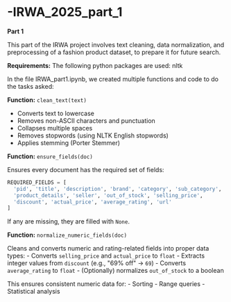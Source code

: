 # -IRWA_2025_part_1

**Part 1**

This part of the IRWA project involves text cleaning, data normalization, and preprocessing of a fashion product dataset, to prepare it for future search.

**Requirements:** The following python packages are used: nltk


In the file IRWA_part1.ipynb, we created multiple functions and code to do the tasks asked:


**Function:** `clean_text(text)`

-   Converts text to lowercase
-   Removes non-ASCII characters and punctuation
-   Collapses multiple spaces
-   Removes stopwords (using NLTK English stopwords)
-   Applies stemming (Porter Stemmer)


**Function:** `ensure_fields(doc)`

Ensures every document has the required set of fields:

``` python
REQUIRED_FIELDS = [
  'pid', 'title', 'description', 'brand', 'category', 'sub_category',
  'product_details', 'seller', 'out_of_stock', 'selling_price',
  'discount', 'actual_price', 'average_rating', 'url'
]
```
If any are missing, they are filled with `None`.


**Function:** `normalize_numeric_fields(doc)`

Cleans and converts numeric and rating-related fields into proper data
types: - Converts `selling_price` and `actual_price` to `float` -
Extracts integer values from `discount` (e.g., "69% off" → `69`) -
Converts `average_rating` to `float` - (Optionally) normalizes
`out_of_stock` to a boolean

This ensures consistent numeric data for: - Sorting - Range queries -
Statistical analysis
